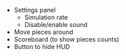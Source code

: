 * Settings panel
  * Simulation rate
  * Disable/enable sound
* Move pieces around
* Scoreboard (to show pieces counts)
* Button to hide HUD